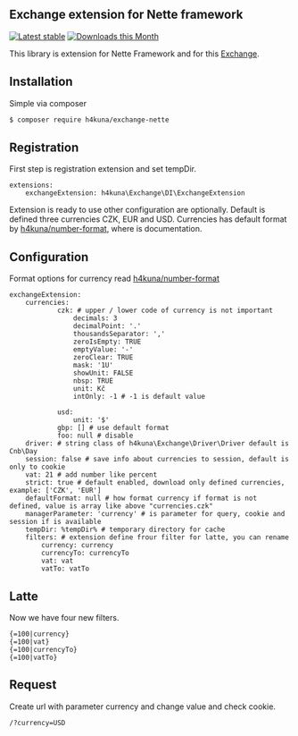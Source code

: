 Exchange extension for Nette framework
-------
[![Latest stable](https://img.shields.io/packagist/v/h4kuna/exchange-nette.svg)](https://packagist.org/packages/h4kuna/exchange-nette)
[![Downloads this Month](https://img.shields.io/packagist/dm/h4kuna/exchange-nette.svg)](https://packagist.org/packages/h4kuna/exchange-nette)

This library is extension for Nette Framework and for this [Exchange](//github.com/h4kuna/exchange).

## Installation
Simple via composer 
```sh
$ composer require h4kuna/exchange-nette
```

## Registration
First step is registration extension and set tempDir.
```neon
extensions:
    exchangeExtension: h4kuna\Exchange\DI\ExchangeExtension 
```
Extension is ready to use other configuration are optionally. Default is defined three currencies CZK, EUR and USD. Currencies has default format by [h4kuna/number-format](//github.com/h4kuna/number-format), where is documentation.

## Configuration

Format options for currency read [h4kuna/number-format](//github.com/h4kuna/number-format)

```neon
exchangeExtension:
    currencies:
            czk: # upper / lower code of currency is not important
                decimals: 3
                decimalPoint: '.'
                thousandsSeparator: ','
                zeroIsEmpty: TRUE
                emptyValue: '-'
                zeroClear: TRUE
                mask: '1U'
                showUnit: FALSE 
                nbsp: TRUE
                unit: Kč
                intOnly: -1 # -1 is default value
                
            usd:
                unit: '$'
            gbp: [] # use default format 
            foo: null # disable
    driver: # string class of h4kuna\Exchange\Driver\Driver default is Cnb\Day
    session: false # save info about currencies to session, default is only to cookie 
    vat: 21 # add number like percent
    strict: true # default enabled, download only defined currencies, example: ['CZK', 'EUR']
    defaultFormat: null # how format currency if format is not defined, value is array like above "currencies.czk" 
    managerParameter: 'currency' # is parameter for query, cookie and session if is available
    tempDir: %tempDir% # temporary directory for cache
    filters: # extension define frour filter for latte, you can rename
        currency: currency
        currencyTo: currencyTo
        vat: vat
        vatTo: vatTo
```

## Latte
Now we have four new filters.
```latte
{=100|currency}
{=100|vat}
{=100|currencyTo}
{=100|vatTo}
```

## Request
Create url with parameter currency and change value and check cookie.
```url
/?currency=USD
```
